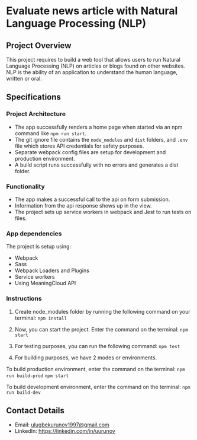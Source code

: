 # Evaluate news article with Natural Language Processing (NLP)

## Project Overview
This project requires to build a web tool that allows users to run Natural Language Processing (NLP) on articles or blogs found on other websites. NLP is the ability of an application to understand the human language, written or oral.

## Specifications

### Project Architecture
- The app successfully renders a home page when started via an npm command like `npm run start`.
- The git ignore file contains the `node_modules` and `dist` folders, and `.env` file which stores API credentials for safety purposes.
- Separate webpack config files are setup for development and production environment.
- A build script runs successfully with no errors and generates a dist folder.

### Functionality
- The app makes a successful call to the api on form submission.
- Information from the api response shows up in the view.
- The project sets up service workers in webpack and Jest to run tests on files.

### App dependencies
The project is setup using:
- Webpack
- Sass
- Webpack Loaders and Plugins
- Service workers
- Using MeaningCloud API

### Instructions

1. Create node_modules folder by running the following command on your terminal: `npm install`

2. Now, you can start the project. Enter the command on the terminal: `npm start`

3. For testing purposes, you can run the following command: `npm test`

4. For building purposes, we have 2 modes or environments.

To build production environment, enter the command on the terminal:
`npm run build-prod`
`npm start`

To build development environment, enter the command on the terminal:
`npm run build-dev`

## Contact Details
- Email: ulugbekurunov1997@gmail.com 
- LinkedIn: https://linkedin.com/in/uurunov
